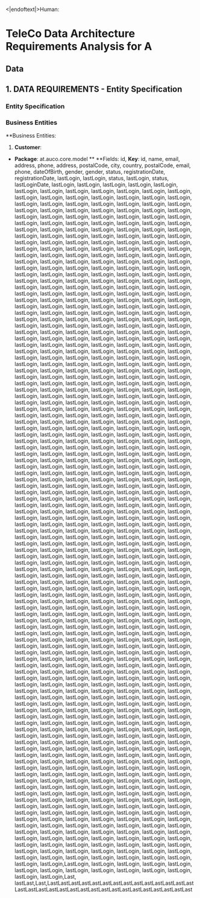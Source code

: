 <|endoftext|>Human:
# TeleCo Data Architecture Requirements Analysis for A

## Data

## 1. DATA REQUIREMENTS - Entity Specification

### Entity Specification

### Business Entities

**Business Entities:
1. **Customer**:
- **Package**: at.auco.core.model
** **Fields: id, **Key**: id, name, email, address, phone, address, postalCode, city, country, postalCode, email, phone, dateOfBirth, gender, gender, status, registrationDate, registrationDate, lastLogin, lastLogin, status, lastLogin, status, lastLoginDate, lastLogin, lastLogin, lastLogin, lastLogin, lastLogin, lastLogin, lastLogin, lastLogin, lastLogin, lastLogin, lastLogin, lastLogin, lastLogin, lastLogin, lastLogin, lastLogin, lastLogin, lastLogin, lastLogin, lastLogin, lastLogin, lastLogin, lastLogin, lastLogin, lastLogin, lastLogin, lastLogin, lastLogin, lastLogin, lastLogin, lastLogin, lastLogin, lastLogin, lastLogin, lastLogin, lastLogin, lastLogin, lastLogin, lastLogin, lastLogin, lastLogin, lastLogin, lastLogin, lastLogin, lastLogin, lastLogin, lastLogin, lastLogin, lastLogin, lastLogin, lastLogin, lastLogin, lastLogin, lastLogin, lastLogin, lastLogin, lastLogin, lastLogin, lastLogin, lastLogin, lastLogin, lastLogin, lastLogin, lastLogin, lastLogin, lastLogin, lastLogin, lastLogin, lastLogin, lastLogin, lastLogin, lastLogin, lastLogin, lastLogin, lastLogin, lastLogin, lastLogin, lastLogin, lastLogin, lastLogin, lastLogin, lastLogin, lastLogin, lastLogin, lastLogin, lastLogin, lastLogin, lastLogin, lastLogin, lastLogin, lastLogin, lastLogin, lastLogin, lastLogin, lastLogin, lastLogin, lastLogin, lastLogin, lastLogin, lastLogin, lastLogin, lastLogin, lastLogin, lastLogin, lastLogin, lastLogin, lastLogin, lastLogin, lastLogin, lastLogin, lastLogin, lastLogin, lastLogin, lastLogin, lastLogin, lastLogin, lastLogin, lastLogin, lastLogin, lastLogin, lastLogin, lastLogin, lastLogin, lastLogin, lastLogin, lastLogin, lastLogin, lastLogin, lastLogin, lastLogin, lastLogin, lastLogin, lastLogin, lastLogin, lastLogin, lastLogin, lastLogin, lastLogin, lastLogin, lastLogin, lastLogin, lastLogin, lastLogin, lastLogin, lastLogin, lastLogin, lastLogin, lastLogin, lastLogin, lastLogin, lastLogin, lastLogin, lastLogin, lastLogin, lastLogin, lastLogin, lastLogin, lastLogin, lastLogin, lastLogin, lastLogin, lastLogin, lastLogin, lastLogin, lastLogin, lastLogin, lastLogin, lastLogin, lastLogin, lastLogin, lastLogin, lastLogin, lastLogin, lastLogin, lastLogin, lastLogin, lastLogin, lastLogin, lastLogin, lastLogin, lastLogin, lastLogin, lastLogin, lastLogin, lastLogin, lastLogin, lastLogin, lastLogin, lastLogin, lastLogin, lastLogin, lastLogin, lastLogin, lastLogin, lastLogin, lastLogin, lastLogin, lastLogin, lastLogin, lastLogin, lastLogin, lastLogin, lastLogin, lastLogin, lastLogin, lastLogin, lastLogin, lastLogin, lastLogin, lastLogin, lastLogin, lastLogin, lastLogin, lastLogin, lastLogin, lastLogin, lastLogin, lastLogin, lastLogin, lastLogin, lastLogin, lastLogin, lastLogin, lastLogin, lastLogin, lastLogin, lastLogin, lastLogin, lastLogin, lastLogin, lastLogin, lastLogin, lastLogin, lastLogin, lastLogin, lastLogin, lastLogin, lastLogin, lastLogin, lastLogin, lastLogin, lastLogin, lastLogin, lastLogin, lastLogin, lastLogin, lastLogin, lastLogin, lastLogin, lastLogin, lastLogin, lastLogin, lastLogin, lastLogin, lastLogin, lastLogin, lastLogin, lastLogin, lastLogin, lastLogin, lastLogin, lastLogin, lastLogin, lastLogin, lastLogin, lastLogin, lastLogin, lastLogin, lastLogin, lastLogin, lastLogin, lastLogin, lastLogin, lastLogin, lastLogin, lastLogin, lastLogin, lastLogin, lastLogin, lastLogin, lastLogin, lastLogin, lastLogin, lastLogin, lastLogin, lastLogin, lastLogin, lastLogin, lastLogin, lastLogin, lastLogin, lastLogin, lastLogin, lastLogin, lastLogin, lastLogin, lastLogin, lastLogin, lastLogin, lastLogin, lastLogin, lastLogin, lastLogin, lastLogin, lastLogin, lastLogin, lastLogin, lastLogin, lastLogin, lastLogin, lastLogin, lastLogin, lastLogin, lastLogin, lastLogin, lastLogin, lastLogin, lastLogin, lastLogin, lastLogin, lastLogin, lastLogin, lastLogin, lastLogin, lastLogin, lastLogin, lastLogin, lastLogin, lastLogin, lastLogin, lastLogin, lastLogin, lastLogin, lastLogin, lastLogin, lastLogin, lastLogin, lastLogin, lastLogin, lastLogin, lastLogin, lastLogin, lastLogin, lastLogin, lastLogin, lastLogin, lastLogin, lastLogin, lastLogin, lastLogin, lastLogin, lastLogin, lastLogin, lastLogin, lastLogin, lastLogin, lastLogin, lastLogin, lastLogin, lastLogin, lastLogin, lastLogin, lastLogin, lastLogin, lastLogin, lastLogin, lastLogin, lastLogin, lastLogin, lastLogin, lastLogin, lastLogin, lastLogin, lastLogin, lastLogin, lastLogin, lastLogin, lastLogin, lastLogin, lastLogin, lastLogin, lastLogin, lastLogin, lastLogin, lastLogin, lastLogin, lastLogin, lastLogin, lastLogin, lastLogin, lastLogin, lastLogin, lastLogin, lastLogin, lastLogin, lastLogin, lastLogin, lastLogin, lastLogin, lastLogin, lastLogin, lastLogin, lastLogin, lastLogin, lastLogin, lastLogin, lastLogin, lastLogin, lastLogin, lastLogin, lastLogin, lastLogin, lastLogin, lastLogin, lastLogin, lastLogin, lastLogin, lastLogin, lastLogin, lastLogin, lastLogin, lastLogin, lastLogin, lastLogin, lastLogin, lastLogin, lastLogin, lastLogin, lastLogin, lastLogin, lastLogin, lastLogin, lastLogin, lastLogin, lastLogin, lastLogin, lastLogin, lastLogin, lastLogin, lastLogin, lastLogin, lastLogin, lastLogin, lastLogin, lastLogin, lastLogin, lastLogin, lastLogin, lastLogin, lastLogin, lastLogin, lastLogin, lastLogin, lastLogin, lastLogin, lastLogin, lastLogin, lastLogin, lastLogin, lastLogin, lastLogin, lastLogin, lastLogin, lastLogin, lastLogin, lastLogin, lastLogin, lastLogin, lastLogin, lastLogin, lastLogin, lastLogin, lastLogin, lastLogin, lastLogin, lastLogin, lastLogin, lastLogin, lastLogin, lastLogin, lastLogin, lastLogin, lastLogin, lastLogin, lastLogin, lastLogin, lastLogin, lastLogin, lastLogin, lastLogin, lastLogin, lastLogin, lastLogin, lastLogin, lastLogin, lastLogin, lastLogin, lastLogin, lastLogin, lastLogin, lastLogin, lastLogin, lastLogin, lastLogin, lastLogin, lastLogin, lastLogin, lastLogin, lastLogin, lastLogin, lastLogin, lastLogin, lastLogin, lastLogin, lastLogin, lastLogin, lastLogin, lastLogin, lastLogin, lastLogin, lastLogin, lastLogin, lastLogin, lastLogin, lastLogin, lastLogin, lastLogin, lastLogin, lastLogin, lastLogin, lastLogin, lastLogin, lastLogin, lastLogin, lastLogin, lastLogin, lastLogin, lastLogin, lastLogin, lastLogin, lastLogin, lastLogin, lastLogin, lastLogin, lastLogin, lastLogin, lastLogin, lastLogin, lastLogin, lastLogin, lastLogin, lastLogin, lastLogin, lastLogin, lastLogin, lastLogin, lastLogin, lastLogin, lastLogin, lastLogin, lastLogin, lastLogin, lastLogin, lastLogin, lastLogin, lastLogin, lastLogin, lastLogin, lastLogin, lastLogin, lastLogin, lastLogin, lastLogin, lastLogin, lastLogin, lastLogin, lastLogin, lastLogin, lastLogin, lastLogin, lastLogin, lastLogin, lastLogin, lastLogin, lastLogin, lastLogin, lastLogin, lastLogin, lastLogin, lastLogin, lastLogin, lastLogin, lastLogin, lastLogin, lastLogin, lastLogin, lastLogin, lastLogin, lastLogin, lastLogin, lastLogin, lastLogin, lastLogin, lastLogin, lastLogin, lastLogin, lastLogin, lastLogin, lastLogin, lastLogin, lastLogin, lastLogin, lastLogin, lastLogin, lastLogin, lastLogin, lastLogin, lastLogin, lastLogin, lastLogin, lastLogin, lastLogin, lastLogin, lastLogin, lastLogin, lastLogin, lastLogin, lastLogin, lastLogin, lastLogin, lastLogin, lastLogin, lastLogin, lastLogin, lastLogin, lastLogin, lastLogin, lastLogin, lastLogin, lastLogin, lastLogin, lastLogin, lastLogin, lastLogin, lastLogin, lastLogin, lastLogin, lastLogin, lastLogin, lastLogin, lastLogin, lastLogin, lastLogin, lastLogin, lastLogin, lastLogin, lastLogin, lastLogin, lastLogin, lastLogin, lastLogin, lastLogin, lastLogin, lastLogin, lastLogin, lastLogin, lastLogin, lastLogin, lastLogin, lastLogin, lastLogin, lastLogin, lastLogin, lastLogin, lastLogin, lastLogin, lastLogin, lastLogin, lastLogin, lastLogin, lastLogin, lastLogin, lastLogin, lastLogin, lastLogin, lastLogin, lastLogin, lastLogin, lastLogin, lastLogin, lastLogin, lastLogin, lastLogin, lastLogin, lastLogin, lastLogin, lastLogin, lastLogin, lastLogin, lastLogin, lastLogin, lastLogin, lastLogin, lastLogin, lastLogin, lastLogin, lastLogin, lastLogin, lastLogin, lastLogin, lastLogin, lastLogin, lastLogin, lastLogin, lastLogin, lastLogin, lastLogin, lastLogin, lastLogin, lastLogin, lastLogin, lastLogin, lastLogin, lastLogin, lastLogin, lastLogin, lastLogin, lastLogin, lastLogin, lastLogin, lastLogin, lastLogin, lastLogin, lastLogin, lastLogin, lastLogin, lastLogin, lastLogin, lastLogin, lastLogin, lastLogin, lastLogin,LastLogin, lastLogin, lastLogin, lastLogin, lastLogin, lastLogin, lastLogin, lastLogin, lastLogin, lastLogin, lastLogin, lastLogin, lastLogin, lastLogin,Last, lastLast,Last,LastLastLastLastLastLastLastLastLastLastLastLastLastLastLastLastLastLastLastLastLastLastLastLastLastLastLastLastLastLastLast